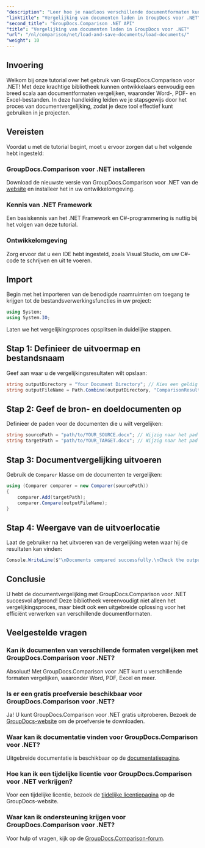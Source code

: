 ```yaml
---
"description": "Leer hoe je naadloos verschillende documentformaten kunt vergelijken, waaronder Word, PDF en Excel, met behulp van deze uitgebreide bibliotheek. Deze stapsgewijze tutorial is perfect voor ontwikkelaars van alle niveaus."
"linktitle": "Vergelijking van documenten laden in GroupDocs voor .NET"
"second_title": "GroupDocs.Comparison .NET API"
"title": "Vergelijking van documenten laden in GroupDocs voor .NET"
"url": "/nl/comparison/net/load-and-save-documents/load-documents/"
"weight": 10
---
```


## Invoering

Welkom bij onze tutorial over het gebruik van GroupDocs.Comparison voor .NET! Met deze krachtige bibliotheek kunnen ontwikkelaars eenvoudig een breed scala aan documentformaten vergelijken, waaronder Word-, PDF- en Excel-bestanden. In deze handleiding leiden we je stapsgewijs door het proces van documentvergelijking, zodat je deze tool effectief kunt gebruiken in je projecten.

## Vereisten

Voordat u met de tutorial begint, moet u ervoor zorgen dat u het volgende hebt ingesteld:

### GroupDocs.Comparison voor .NET installeren
Download de nieuwste versie van GroupDocs.Comparison voor .NET van de [website](https://releases.groupdocs.com/comparison/net/) en installeer het in uw ontwikkelomgeving.

### Kennis van .NET Framework
Een basiskennis van het .NET Framework en C#-programmering is nuttig bij het volgen van deze tutorial.

### Ontwikkelomgeving
Zorg ervoor dat u een IDE hebt ingesteld, zoals Visual Studio, om uw C#-code te schrijven en uit te voeren.

## Import

Begin met het importeren van de benodigde naamruimten om toegang te krijgen tot de bestandsverwerkingsfuncties in uw project:

```csharp
using System;
using System.IO;
```

Laten we het vergelijkingsproces opsplitsen in duidelijke stappen.

## Stap 1: Definieer de uitvoermap en bestandsnaam

Geef aan waar u de vergelijkingsresultaten wilt opslaan:

```csharp
string outputDirectory = "Your Document Directory"; // Kies een geldig pad
string outputFileName = Path.Combine(outputDirectory, "ComparisonResult.docx");
```

## Stap 2: Geef de bron- en doeldocumenten op

Definieer de paden voor de documenten die u wilt vergelijken:

```csharp
string sourcePath = "path/to/YOUR_SOURCE.docx"; // Wijzig naar het pad van uw brondocument
string targetPath = "path/to/YOUR_TARGET.docx"; // Wijzig naar het pad van uw doeldocument
```

## Stap 3: Documentvergelijking uitvoeren

Gebruik de `Comparer` klasse om de documenten te vergelijken:

```csharp
using (Comparer comparer = new Comparer(sourcePath))
{
    comparer.Add(targetPath);
    comparer.Compare(outputFileName);
}
```

## Stap 4: Weergave van de uitvoerlocatie

Laat de gebruiker na het uitvoeren van de vergelijking weten waar hij de resultaten kan vinden:

```csharp
Console.WriteLine($"\nDocuments compared successfully.\nCheck the output in: {outputDirectory}");
```

## Conclusie

U hebt de documentvergelijking met GroupDocs.Comparison voor .NET succesvol afgerond! Deze bibliotheek vereenvoudigt niet alleen het vergelijkingsproces, maar biedt ook een uitgebreide oplossing voor het efficiënt verwerken van verschillende documentformaten.

## Veelgestelde vragen

### Kan ik documenten van verschillende formaten vergelijken met GroupDocs.Comparison voor .NET?
Absoluut! Met GroupDocs.Comparison voor .NET kunt u verschillende formaten vergelijken, waaronder Word, PDF, Excel en meer.

### Is er een gratis proefversie beschikbaar voor GroupDocs.Comparison voor .NET?
Ja! U kunt GroupDocs.Comparison voor .NET gratis uitproberen. Bezoek de [GroupDocs-website](https://releases.groupdocs.com/) om de proefversie te downloaden.

### Waar kan ik documentatie vinden voor GroupDocs.Comparison voor .NET?
Uitgebreide documentatie is beschikbaar op de [documentatiepagina](https://reference.groupdocs.com/comparison/net/).

### Hoe kan ik een tijdelijke licentie voor GroupDocs.Comparison voor .NET verkrijgen?
Voor een tijdelijke licentie, bezoek de [tijdelijke licentiepagina](https://purchase.groupdocs.com/temporary-license/) op de GroupDocs-website.

### Waar kan ik ondersteuning krijgen voor GroupDocs.Comparison voor .NET?
Voor hulp of vragen, kijk op de [GroupDocs.Comparison-forum](https://forum.groupdocs.com/c/comparison/12).